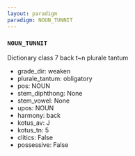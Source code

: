 ```yaml
---
layout: paradigm
paradigm: NOUN_TUNNIT
---
```

### ` NOUN_TUNNIT `

Dictionary class 7 back t~n plurale tantum
* grade_dir: weaken
* plurale_tantum: obligatory
* pos: NOUN
* stem_diphthong: None
* stem_vowel: None
* upos: NOUN
* harmony: back
* kotus_av: J
* kotus_tn: 5
* clitics: False
* possessive: False
